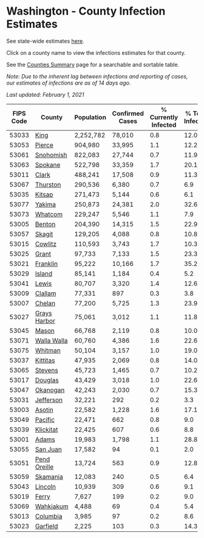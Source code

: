 # Washington - County Infection Estimates

See state-wide estimates [here](/infections/us-wa).

Click on a county name to view the infections estimates for that county.

See the [Counties Summary](/infections/summary-counties) page for a searchable and sortable table.

*Note: Due to the inherent lag between infections and reporting of cases, our estimates of infections are as of 14 days ago.*

*Last updated: February 1, 2021*

|   FIPS Code |                       County |   Population |   Confirmed Cases |   % Currently Infected |   % Total Infected |
|-------------|------------------------------|--------------|-------------------|------------------------|--------------------|
|       53033 |                 [King](king) |    2,252,782 |            78,010 |                    0.8 |               12.0 |
|       53053 |             [Pierce](pierce) |      904,980 |            33,995 |                    1.1 |               12.2 |
|       53061 |       [Snohomish](snohomish) |      822,083 |            27,744 |                    0.7 |               11.9 |
|       53063 |           [Spokane](spokane) |      522,798 |            33,359 |                    1.7 |               20.1 |
|       53011 |               [Clark](clark) |      488,241 |            17,508 |                    0.9 |               11.3 |
|       53067 |         [Thurston](thurston) |      290,536 |             6,380 |                    0.7 |                6.9 |
|       53035 |             [Kitsap](kitsap) |      271,473 |             5,144 |                    0.6 |                6.1 |
|       53077 |             [Yakima](yakima) |      250,873 |            24,381 |                    2.0 |               32.6 |
|       53073 |           [Whatcom](whatcom) |      229,247 |             5,546 |                    1.1 |                7.9 |
|       53005 |             [Benton](benton) |      204,390 |            14,315 |                    1.5 |               22.9 |
|       53057 |             [Skagit](skagit) |      129,205 |             4,088 |                    0.8 |               10.8 |
|       53015 |           [Cowlitz](cowlitz) |      110,593 |             3,743 |                    1.7 |               10.3 |
|       53025 |               [Grant](grant) |       97,733 |             7,133 |                    1.5 |               23.3 |
|       53021 |         [Franklin](franklin) |       95,222 |            10,166 |                    1.7 |               35.2 |
|       53029 |             [Island](island) |       85,141 |             1,184 |                    0.4 |                5.2 |
|       53041 |               [Lewis](lewis) |       80,707 |             3,320 |                    1.4 |               12.6 |
|       53009 |           [Clallam](clallam) |       77,331 |               897 |                    0.3 |                3.8 |
|       53007 |             [Chelan](chelan) |       77,200 |             5,725 |                    1.3 |               23.9 |
|       53027 | [Grays Harbor](grays-harbor) |       75,061 |             3,012 |                    1.1 |               11.8 |
|       53045 |               [Mason](mason) |       66,768 |             2,119 |                    0.8 |               10.0 |
|       53071 |   [Walla Walla](walla-walla) |       60,760 |             4,386 |                    1.6 |               22.6 |
|       53075 |           [Whitman](whitman) |       50,104 |             3,157 |                    1.0 |               19.0 |
|       53037 |         [Kittitas](kittitas) |       47,935 |             2,069 |                    0.8 |               14.0 |
|       53065 |           [Stevens](stevens) |       45,723 |             1,465 |                    0.7 |               10.2 |
|       53017 |           [Douglas](douglas) |       43,429 |             3,018 |                    1.0 |               22.6 |
|       53047 |         [Okanogan](okanogan) |       42,243 |             2,030 |                    0.7 |               15.3 |
|       53031 |       [Jefferson](jefferson) |       32,221 |               292 |                    0.2 |                3.3 |
|       53003 |             [Asotin](asotin) |       22,582 |             1,228 |                    1.6 |               17.1 |
|       53049 |           [Pacific](pacific) |       22,471 |               662 |                    0.8 |                9.0 |
|       53039 |       [Klickitat](klickitat) |       22,425 |               607 |                    0.6 |                8.8 |
|       53001 |               [Adams](adams) |       19,983 |             1,798 |                    1.1 |               28.8 |
|       53055 |         [San Juan](san-juan) |       17,582 |                94 |                    0.1 |                2.0 |
|       53051 | [Pend Oreille](pend-oreille) |       13,724 |               563 |                    0.9 |               12.8 |
|       53059 |         [Skamania](skamania) |       12,083 |               240 |                    0.5 |                6.4 |
|       53043 |           [Lincoln](lincoln) |       10,939 |               309 |                    0.6 |                9.1 |
|       53019 |               [Ferry](ferry) |        7,627 |               199 |                    0.2 |                9.0 |
|       53069 |       [Wahkiakum](wahkiakum) |        4,488 |                69 |                    0.4 |                5.4 |
|       53013 |         [Columbia](columbia) |        3,985 |                97 |                    0.2 |                8.6 |
|       53023 |         [Garfield](garfield) |        2,225 |               103 |                    0.3 |               14.3 |